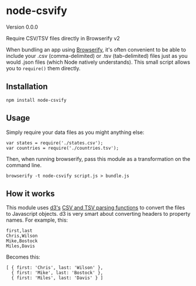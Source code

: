 node-csvify
===========
Version 0.0.0

Require CSV/TSV files directly in Browserify v2

When bundling an app using [Browserify](http://browserify.org/), it's often convenient to be able to include your .csv (comma-delimited) or .tsv (tab-delimited) files just as you would .json files (which Node natively understands). This small script allows you to `require()` them directly.

## Installation

```
npm install node-csvify
```

## Usage
Simply require your data files as you might anything else:

```
var states = require('./states.csv');
var countries = require('./countries.tsv');
```

Then, when running browserify, pass this module as a transformation on the command line.

```
browserify -t node-csvify script.js > bundle.js
```

## How it works

This module uses [d3's](https://npmjs.org/package/d3) [CSV and TSV parsing functions](https://github.com/mbostock/d3/wiki/CSV) to convert the files to Javascript objects. d3 is very smart about converting headers to property names. For example, this:

	first,last
	Chris,Wilson
	Mike,Bostock
	Miles,Davis

Becomes this:

	[ { first: 'Chris', last: 'Wilson' },
	  { first: 'Mike', last: 'Bostock' },
	  { first: 'Miles', last: 'Davis' } ]